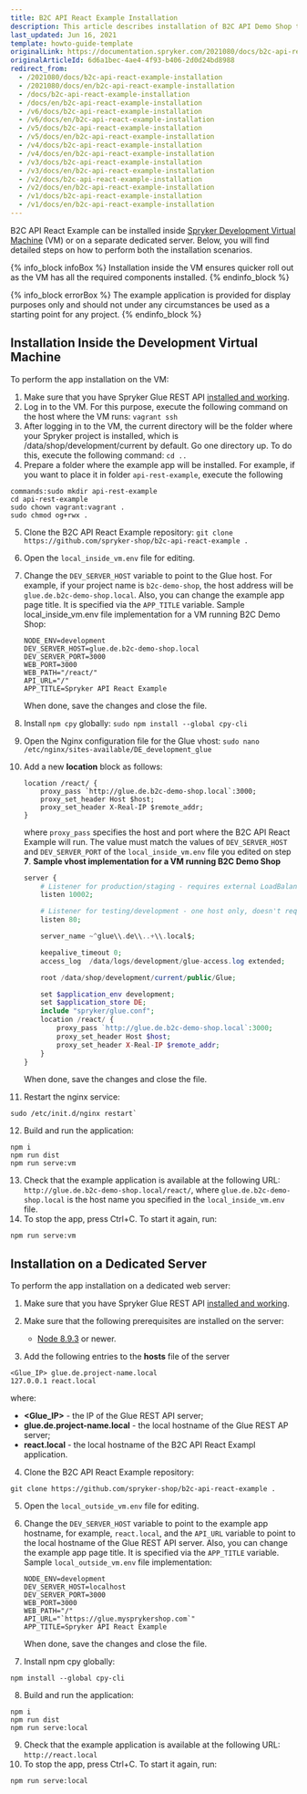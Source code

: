 ```yaml
---
title: B2C API React Example Installation
description: This article describes installation of B2C API Demo Shop to experience the use of Spryker Glue REST API.
last_updated: Jun 16, 2021
template: howto-guide-template
originalLink: https://documentation.spryker.com/2021080/docs/b2c-api-react-example-installation
originalArticleId: 6d6a1bec-4ae4-4f93-b406-2d0d24bd8988
redirect_from:
  - /2021080/docs/b2c-api-react-example-installation
  - /2021080/docs/en/b2c-api-react-example-installation
  - /docs/b2c-api-react-example-installation
  - /docs/en/b2c-api-react-example-installation
  - /v6/docs/b2c-api-react-example-installation
  - /v6/docs/en/b2c-api-react-example-installation
  - /v5/docs/b2c-api-react-example-installation
  - /v5/docs/en/b2c-api-react-example-installation
  - /v4/docs/b2c-api-react-example-installation
  - /v4/docs/en/b2c-api-react-example-installation
  - /v3/docs/b2c-api-react-example-installation
  - /v3/docs/en/b2c-api-react-example-installation
  - /v2/docs/b2c-api-react-example-installation
  - /v2/docs/en/b2c-api-react-example-installation
  - /v1/docs/b2c-api-react-example-installation
  - /v1/docs/en/b2c-api-react-example-installation
---
```


B2C API React Example can be installed inside [Spryker Development Virtual Machine](/docs/scos/dev/sdk/development-virtual-machine-docker-containers-and-console.html) (VM) or on a separate dedicated server. Below, you will find detailed steps on how to perform both the installation scenarios.

{% info_block infoBox %}
Installation inside the VM ensures quicker roll out as the VM has all the required components installed.
{% endinfo_block %}

{% info_block errorBox %}
The example application is provided for display purposes only and should not under any circumstances be used as a starting point for any project.
{% endinfo_block %}

## Installation Inside the Development Virtual Machine

To perform the app installation on the VM:

1. Make sure that you have Spryker Glue REST API [installed and working](/docs/scos/dev/feature-integration-guides/{{site.version}}/glue-api/glue-api-installation-and-configuration.html).
2. Log in to the VM. For this purpose, execute the following command on the host where the VM runs:
`vagrant ssh`
3. After logging in to the VM, the current directory will be the folder where your Spryker project is installed, which is /data/shop/development/current by default. Go one directory up. To do this, execute the following command:
`cd ..`
4. Prepare a folder where the example app will be installed. For example, if you want to place it in folder `api-rest-example`, execute the following

```
commands:sudo mkdir api-rest-example
cd api-rest-example
sudo chown vagrant:vagrant .
sudo chmod og+rwx .
```

5. Clone the B2C API React Example repository:
`git clone https://github.com/spryker-shop/b2c-api-react-example .`

6. Open the `local_inside_vm.env` file for editing.
7. Change the `DEV_SERVER_HOST` variable to point to the Glue host. For example, if your project name is `b2c-demo-shop`, the host address will be `glue.de.b2c-demo-shop.local`. Also, you can change the example app page title. It is specified via the `APP_TITLE` variable.
Sample local_inside_vm.env file implementation for a VM running B2C Demo Shop:
    ```
    NODE_ENV=development
    DEV_SERVER_HOST=glue.de.b2c-demo-shop.local
    DEV_SERVER_PORT=3000
    WEB_PORT=3000
    WEB_PATH="/react/"
    API_URL="/"
    APP_TITLE=Spryker API React Example
    ```
    When done, save the changes and close the file.

8. Install `npm cpy` globally:
`sudo npm install --global cpy-cli`
9. Open the Nginx configuration file for the Glue vhost:
`sudo nano /etc/nginx/sites-available/DE_development_glue`
10. Add a new **location** block as follows:

    ```
    location /react/ {
        proxy_pass `http://glue.de.b2c-demo-shop.local`:3000;
        proxy_set_header Host $host;
        proxy_set_header X-Real-IP $remote_addr;
    }
    ```

    where `proxy_pass` specifies the host and port where the B2C API React Example will run. The value must match the values of `DEV_SERVER_HOST` and `DEV_SERVER_PORT` of the `local_inside_vm.env` file you edited on step **7**.
**Sample vhost implementation for a VM running B2C Demo Shop**

    ```php
    server {
        # Listener for production/staging - requires external LoadBalancer directi$
        listen 10002;

        # Listener for testing/development - one host only, doesn't require extern$
        listen 80;

        server_name ~^glue\\.de\\..+\\.local$;

        keepalive_timeout 0;
        access_log  /data/logs/development/glue-access.log extended;

        root /data/shop/development/current/public/Glue;

        set $application_env development;
        set $application_store DE;
        include "spryker/glue.conf";
        location /react/ {
            proxy_pass `http://glue.de.b2c-demo-shop.local`:3000;
            proxy_set_header Host $host;
            proxy_set_header X-Real-IP $remote_addr;
        }
    }
    ```

    When done, save the changes and close the file.

11.  Restart the nginx service:

```
sudo /etc/init.d/nginx restart`
```

12. Build and run the application:

```
npm i
npm run dist
npm run serve:vm
```

13. Check that the example application is available at the following URL: `http://glue.de.b2c-demo-shop.local/react/`, where `glue.de.b2c-demo-shop.local` is the host name you specified in the `local_inside_vm.env` file.
14. To stop the app, press Ctrl+C. To start it again, run:
```
npm run serve:vm
```

## Installation on a Dedicated Server
To perform the app installation on a dedicated web server:

1. Make sure that you have Spryker Glue REST API [installed and working](/docs/scos/dev/feature-integration-guides/{{site.version}}/glue-api/glue-api-installation-and-configuration.html).

2. Make sure that the following prerequisites are installed on the server:
    * [Node 8.9.3](https://nodejs.org/en/) or newer.

3. Add the following entries to the **hosts** file of the server

```text
<Glue_IP> glue.de.project-name.local
127.0.0.1 react.local
```

where:

* **<Glue_IP>** - the IP of the Glue REST API server;
* **glue.de.project-name.local** - the local hostname of the Glue REST AP   server;
* **react.local** - the local hostname of the B2C API React Exampl    application.

4. Clone the B2C API React Example repository:

```
git clone https://github.com/spryker-shop/b2c-api-react-example .
```

5. Open the `local_outside_vm.env` file for editing.
6. Change the `DEV_SERVER_HOST` variable to point to the example app hostname, for example, `react.local`, and the `API_URL` variable to point to the local hostname of the Glue REST API server. Also, you can change the example app page title. It is specified via the `APP_TITLE` variable.
Sample `local_outside_vm.env` file implementation:

    ```
    NODE_ENV=development
    DEV_SERVER_HOST=localhost
    DEV_SERVER_PORT=3000
    WEB_PORT=3000
    WEB_PATH="/"
    API_URL="`https://glue.mysprykershop.com`"
    APP_TITLE=Spryker API React Example
    ```

    When done, save the changes and close the file.

7. Install npm cpy globally:

```
npm install --global cpy-cli
```
8. Build and run the application:

```
npm i
npm run dist
npm run serve:local
```
9. Check that the example application is available at the following URL: `http://react.local`
10. To stop the app, press Ctrl+C. To start it again, run:

```
npm run serve:local
```
